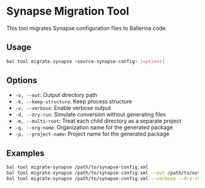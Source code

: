 # Synapse Migration Tool

This tool migrates Synapse configuration files to Ballerina code.

## Usage

```bash
bal tool migrate-synapse <source-synapse-config> [options]
```

## Options

- `-o, --out`: Output directory path
- `-k, --keep-structure`: Keep process structure
- `-v, --verbose`: Enable verbose output
- `-d, --dry-run`: Simulate conversion without generating files
- `-m, --multi-root`: Treat each child directory as a separate project
- `-g, --org-name`: Organization name for the generated package
- `-p, --project-name`: Project name for the generated package

## Examples

```bash
bal tool migrate-synapse /path/to/synapse-config.xml
bal tool migrate-synapse /path/to/synapse-config.xml --out /path/to/output
bal tool migrate-synapse /path/to/synapse-config.xml --verbose --dry-run
```